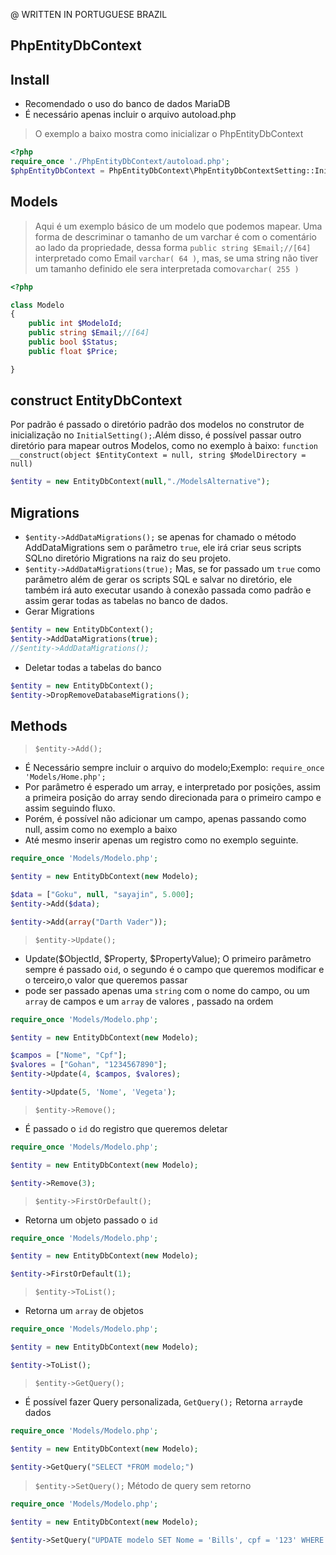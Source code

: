 @ WRITTEN IN PORTUGUESE BRAZIL

## PhpEntityDbContext

## Install
- Recomendado o uso do banco de dados MariaDB
- É necessário apenas incluir o arquivo autoload.php
> O exemplo a baixo mostra como inicializar o PhpEntityDbContext

```php
<?php
require_once './PhpEntityDbContext/autoload.php';
$phpEntityDbContext = PhpEntityDbContext\PhpEntityDbContextSetting::InitialSetting("./Models", $_ENV["DB_HOST"], $_ENV["DB_NAME"], $_ENV["DB_USER"], $_ENV["DB_PASSWORD"]);
```

## Models
> Aqui é um exemplo básico de um modelo que podemos mapear.
Uma forma de descriminar o tamanho de um varchar é com o comentário ao lado da propriedade, dessa forma `public string $Email;//[64]` interpretado como Email `varchar( 64 )`, mas, se uma string não tiver um tamanho definido ele sera interpretada como`varchar( 255 )`

```php
<?php

class Modelo
{
    public int $ModeloId;
    public string $Email;//[64]
    public bool $Status;
    public float $Price;

}
```
## construct EntityDbContext
Por padrão é passado o diretório padrão dos modelos no construtor de inicialização no
`InitialSetting();`.Além disso, é possível passar outro diretório para mapear outros Modelos, como no exemplo à baixo:
`function __construct(object $EntityContext = null, string $ModelDirectory = null)`
```php
$entity = new EntityDbContext(null,"./ModelsAlternative");
```

## Migrations
- `$entity->AddDataMigrations();` se apenas for chamado o método AddDataMigrations sem o parâmetro `true`, ele irá criar  seus scripts SQLno diretório Migrations na raiz do seu projeto.
- `$entity->AddDataMigrations(true);` Mas, se for passado um `true` como parâmetro além de gerar os scripts SQL e salvar no diretório, ele também irá auto executar usando à conexão passada como padrão e assim gerar todas as tabelas no banco de dados.
- Gerar Migrations
```php
$entity = new EntityDbContext();
$entity->AddDataMigrations(true);
//$entity->AddDataMigrations();
```
- Deletar todas a tabelas do banco
```php
$entity = new EntityDbContext();
$entity->DropRemoveDatabaseMigrations();
```

## Methods

>`$entity->Add();`
- É Necessário sempre incluir o arquivo do modelo;Exemplo: `require_once 'Models/Home.php';`
- Por parâmetro é esperado um array, e interpretado por posições, assim a primeira posição do array sendo direcionada para o primeiro campo e assim seguindo fluxo.
- Porém, é possível não adicionar um campo, apenas passando como null, assim como no exemplo a baixo
- Até mesmo inserir apenas um registro como no exemplo seguinte.
```php
require_once 'Models/Modelo.php';

$entity = new EntityDbContext(new Modelo);

$data = ["Goku", null, "sayajin", 5.000];
$entity->Add($data);

$entity->Add(array("Darth Vader"));
```

>`$entity->Update();`
- Update($ObjectId, $Property, $PropertyValue);
O primeiro parâmetro sempre é passado o`id`, o segundo é o campo que queremos modificar e o terceiro,o valor que queremos passar
- pode ser passado apenas uma `string` com o nome do campo, ou um `array` de campos e um `array` de valores , passado na ordem
```php
require_once 'Models/Modelo.php';

$entity = new EntityDbContext(new Modelo);

$campos = ["Nome", "Cpf"];
$valores = ["Gohan", "1234567890"];
$entity->Update(4, $campos, $valores);

$entity->Update(5, 'Nome', 'Vegeta');
```

>`$entity->Remove();`
- É passado o `id` do registro que queremos deletar
```php
require_once 'Models/Modelo.php';

$entity = new EntityDbContext(new Modelo);

$entity->Remove(3);
```
>`$entity->FirstOrDefault();`
- Retorna um objeto passado o `id`
```php
require_once 'Models/Modelo.php';

$entity = new EntityDbContext(new Modelo);

$entity->FirstOrDefault(1);
```

>`$entity->ToList();`
- Retorna um `array` de objetos
```php
require_once 'Models/Modelo.php';

$entity = new EntityDbContext(new Modelo);

$entity->ToList();
```

>`$entity->GetQuery();`
- É possível fazer Query personalizada, `GetQuery();` Retorna `array`de dados
```php
require_once 'Models/Modelo.php';

$entity = new EntityDbContext(new Modelo);

$entity->GetQuery("SELECT *FROM modelo;")
```

>`$entity->SetQuery();`
Método de query sem retorno
```php
require_once 'Models/Modelo.php';

$entity = new EntityDbContext(new Modelo);

$entity->SetQuery("UPDATE modelo SET Nome = 'Bills', cpf = '123' WHERE ModeloId = 2;");
```